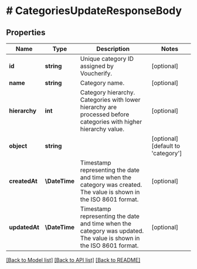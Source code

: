 # # CategoriesUpdateResponseBody

## Properties

Name | Type | Description | Notes
------------ | ------------- | ------------- | -------------
**id** | **string** | Unique category ID assigned by Voucherify. | [optional]
**name** | **string** | Category name. | [optional]
**hierarchy** | **int** | Category hierarchy. Categories with lower hierarchy are processed before categories with higher hierarchy value. | [optional]
**object** | **string** |  | [optional] [default to 'category']
**createdAt** | **\DateTime** | Timestamp representing the date and time when the category was created. The value is shown in the ISO 8601 format. | [optional]
**updatedAt** | **\DateTime** | Timestamp representing the date and time when the category was updated. The value is shown in the ISO 8601 format. | [optional]

[[Back to Model list]](../../README.md#models) [[Back to API list]](../../README.md#endpoints) [[Back to README]](../../README.md)
